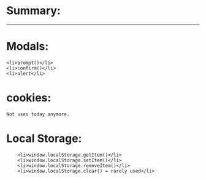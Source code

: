 # Summary:
<hr>

# Modals:
```
<li>prompt()</li>
<li>confirm()</li>
<li>alert</li>
```
# cookies:
```
Not uses today anymore.
```

# Local Storage:

```
    <li>window.localStorage.getItem()</li>
    <li>window.localStorage.setItem()</li>
    <li>window.localStorage.removeItem()</li>
    <li>window.localStorage.clear() = rarely used</li>  
```